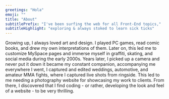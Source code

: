 ```yaml
---
greetings: "Hola"
emoji: ""
title: "About"
subtitlePrefix: "I've been surfing the web for all Front-End topics,"
subtitleHighlight: "exploring & always stoked to learn sick ticks"
---
```


Growing up, I always loved art and design. I played PC games, read
comic books, and drew my own interpretations of them. Later on, this
led me to customize MySpace pages and immerse myself in graffiti,
skating, and social media during the early 2000s. Years later, I
picked up a camera and never put it down it became my constant
companion, accompanying me everywhere I went, I captured and edited
weddings, automotive, and amateur MMA fights, where I captured live
shots from ringside. This led to me needing a photography website
for showcasing my work to clients. From there, I discovered that I
find coding - or rather, developing the look and feel of a website -
to be very thrilling.
